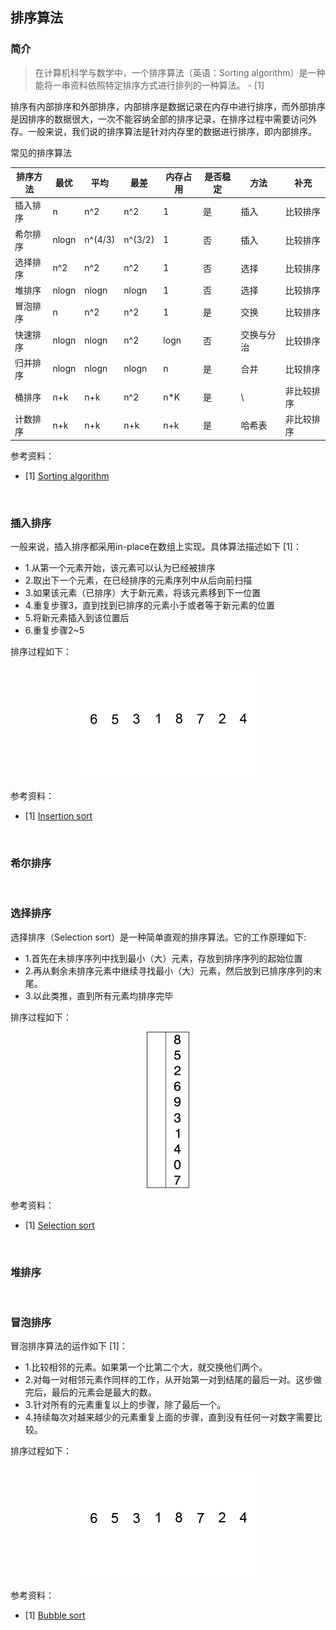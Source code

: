 ## 排序算法


### 简介

> 在计算机科学与数学中，一个排序算法（英语：Sorting algorithm）是一种能将一串资料依照特定排序方式进行排列的一种算法。 - [1]

排序有内部排序和外部排序，内部排序是数据记录在内存中进行排序，而外部排序是因排序的数据很大，一次不能容纳全部的排序记录，在排序过程中需要访问外存。一般来说，我们说的排序算法是针对内存里的数据进行排序，即内部排序。

常见的排序算法

排序方法 | 最优 | 平均 | 最差 | 内存占用 | 是否稳定 | 方法 | 补充 
--- | --- | --- | --- | --- | --- | --- |---
插入排序 | n | n^2 | n^2  | 1 | 是 | 插入 | 比较排序
希尔排序 | nlogn | n^(4/3) | n^(3/2) | 1 | 否 | 插入 | 比较排序
选择排序 | n^2 | n^2 | n^2 | 1 | 否 | 选择 | 比较排序
堆排序 | nlogn | nlogn | nlogn | 1 | 否 | 选择 | 比较排序
冒泡排序 | n | n^2 | n^2  | 1 | 是 | 交换| 比较排序
快速排序 | nlogn | nlogn | n^2 | logn | 否 | 交换与分治| 比较排序 
归并排序 | nlogn | nlogn | nlogn | n | 是 | 合并 | 比较排序
桶排序 | n+k  | n+k | n^2 | n*K | 是 | \ | 非比较排序
计数排序 | n+k  | n+k | n+k | n+k | 是 | 哈希表 | 非比较排序


参考资料：
- [1] [Sorting algorithm](https://en.wikipedia.org/wiki/Sorting_algorithm)

<br>

### 插入排序

一般来说，插入排序都采用in-place在数组上实现。具体算法描述如下 [1]：
- 1.从第一个元素开始，该元素可以认为已经被排序
- 2.取出下一个元素，在已经排序的元素序列中从后向前扫描
- 3.如果该元素（已排序）大于新元素，将该元素移到下一位置
- 4.重复步骤3，直到找到已排序的元素小于或者等于新元素的位置
- 5.将新元素插入到该位置后
- 6.重复步骤2~5

排序过程如下：
<center>
<img src='resource/sorting/img_01.gif'>
</center>

参考资料：
- [1] [Insertion sort](https://en.wikipedia.org/wiki/Insertion_sort)

<br>

### 希尔排序

<br>

### 选择排序

选择排序（Selection sort）是一种简单直观的排序算法。它的工作原理如下:
- 1.首先在未排序序列中找到最小（大）元素，存放到排序序列的起始位置
- 2.再从剩余未排序元素中继续寻找最小（大）元素，然后放到已排序序列的末尾。
- 3.以此类推，直到所有元素均排序完毕

排序过程如下：
<center>
<img src='resource/sorting/img_03.gif' height=250>
</center>

参考资料：
- [1] [Selection sort](https://en.wikipedia.org/wiki/Selection_sort)

<br>

### 堆排序

<br>

### 冒泡排序

冒泡排序算法的运作如下 [1]：
- 1.比较相邻的元素。如果第一个比第二个大，就交换他们两个。
- 2.对每一对相邻元素作同样的工作，从开始第一对到结尾的最后一对。这步做完后，最后的元素会是最大的数。
- 3.针对所有的元素重复以上的步骤，除了最后一个。
- 4.持续每次对越来越少的元素重复上面的步骤，直到没有任何一对数字需要比较。

排序过程如下：
<center>
<img src='resource/sorting/img_02.gif'>
</center>

参考资料：
- [1] [Bubble sort](https://en.wikipedia.org/wiki/Bubble_sort)


